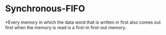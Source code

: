 # Synchronous-FIFO
*Every memory in which the data word that is written in first also comes out first when the memory is read is a first-in first-out
memory.

